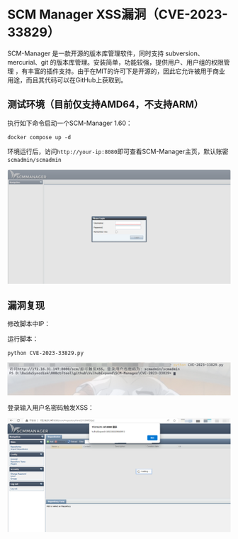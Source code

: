 # SCM Manager XSS漏洞（CVE-2023-33829）

SCM-Manager 是一款开源的版本库管理软件，同时支持 subversion、mercurial、git 的版本库管理。安装简单，功能较强，提供用户、用户组的权限管理 ，有丰富的插件支持。由于在MIT的许可下是开源的，因此它允许被用于商业用途，而且其代码可以在GitHub上获取到。

## 测试环境（目前仅支持AMD64，不支持ARM）

执行如下命令启动一个SCM-Manager 1.60：

```
docker compose up -d
```

环境运行后，访问`http://your-ip:8080`即可查看SCM-Manager主页，默认账密`scmadmin/scmadmin`

![1](1.jpg)

## 漏洞复现

修改脚本中IP：



运行脚本：

```
python CVE-2023-33829.py
```

![2](2.jpg)

登录输入用户名密码触发XSS：

![3](3.jpg)